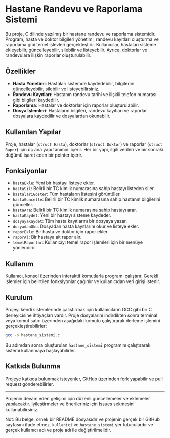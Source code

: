 # Hastane Randevu ve Raporlama Sistemi

Bu proje, C dilinde yazılmış bir hastane randevu ve raporlama sistemidir. Program, hasta ve doktor bilgileri yönetimi, randevu kayıtları oluşturma ve raporlama gibi temel işlevleri gerçekleştirir. Kullanıcılar, hastaları sisteme ekleyebilir, güncelleyebilir, silebilir ve listeyebilir. Ayrıca, doktorlar ve randevulara ilişkin raporlar oluşturulabilir.

## Özellikler

- **Hasta Yönetimi**: Hastaları sistemde kaydedebilir, bilgilerini güncelleyebilir, silebilir ve listeyebilirsiniz.
- **Randevu Kayıtları**: Hastanın randevu tarihi ve ilişkili telefon numarası gibi bilgileri kaydedilir.
- **Raporlama**: Hastalar ve doktorlar için raporlar oluşturulabilir.
- **Dosya İşlemleri**: Hastaların bilgileri, randevu kayıtları ve raporlar dosyalara kaydedilir ve dosyalardan okunabilir.

## Kullanılan Yapılar

Proje, hastalar (`struct Hasta`), doktorlar (`struct Doktor`) ve raporlar (`struct Rapor`) için üç ana yapı tanımını içerir. Her bir yapı, ilgili verileri ve bir sonraki düğümü işaret eden bir pointer içerir.

## Fonksiyonlar

- `hastaEkle`: Yeni bir hastayı listeye ekler.
- `hastaSil`: Belirli bir TC kimlik numarasına sahip hastayı listeden siler.
- `hastalariGoster`: Tüm hastaların listesini görüntüler.
- `hastaGuncelle`: Belirli bir TC kimlik numarasına sahip hastanın bilgilerini günceller.
- `hastaAra`: Belirli bir TC kimlik numarasına sahip hastayı arar.
- `hastaKaydet`: Yeni bir hastayı sisteme kaydeder.
- `dosyayaKaydet`: Tüm hasta kayıtlarını bir dosyaya yazar.
- `dosyadanOku`: Dosyadan hasta kayıtlarını okur ve listeye ekler.
- `raporEkle`: Bir hasta ve doktor için rapor ekler.
- `raporAl`: Bir hastaya ait rapor alır.
- `temelRaporlar`: Kullanıcıyı temel rapor işlemleri için bir menüye yönlendirir.

## Kullanım

Kullanıcı, konsol üzerinden interaktif komutlarla programı çalıştırır. Gerekli işlemler için belirtilen fonksiyonlar çağırılır ve kullanıcıdan veri girişi istenir.

## Kurulum

Projeyi kendi sistemlerinde çalıştırmak için kullanıcıların GCC gibi bir C derleyicisine ihtiyaçları vardır. Proje dosyalarını indirdikten sonra terminal veya komut satırı üzerinden aşağıdaki komutu çalıştırarak derleme işlemini gerçekleştirebilirler:

```sh
gcc -o hastane_sistemi.c
```

Bu adımdan sonra oluşturulan `hastane_sistemi` programını çalıştırarak sistemi kullanmaya başlayabilirler.

## Katkıda Bulunma

Projeye katkıda bulunmak isteyenler, GitHub üzerinden [fork](https://github.com/kullanici/hastane_sistemi/fork) yapabilir ve pull request gönderebilirler.

---

Projenin devam eden gelişimi için düzenli güncellemeler ve eklemeler yapılacaktır. İyileştirmeler ve önerileriniz için Issues sekmesini kullanabilirsiniz.

Not: Bu belge, örnek bir README dosyasıdır ve projenin gerçek bir GitHub sayfasını ifade etmez. `kullanici` ve `hastane_sistemi` yer tutuculardır ve gerçek kullanıcı adı ve proje adı ile değiştirilmelidir.
